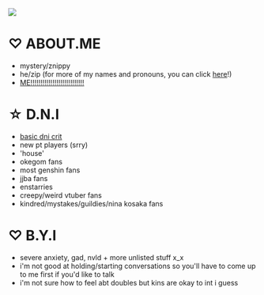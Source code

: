 <img src="https://cdn.discordapp.com/attachments/555476414204346378/1025282084375375912/unknown.png">

# ♡ ABOUT.ME
- mystery/znippy
- he/zip (for more of my names and pronouns, you can click [here](https://en.pronouns.page/@mysteryburns)!)
- [ME!!!!!!!!!!!!!!!!!!!!!!!!!!!](https://doll-eye.fandom.com/wiki/Mystery_Burns)

# ☆ D.N.I
- [basic dni crit](https://listography.com/dni)
- new pt players (srry)
- 'house'
- okegom fans
- most genshin fans
- jjba fans
- enstarries
- creepy/weird vtuber fans
- kindred/mystakes/guildies/nina kosaka fans

# ♡ B.Y.I
- severe anxiety, gad, nvld + more unlisted stuff x_x
- i'm not good at holding/starting conversations so you'll have to come up to me first if you'd like to talk
- i'm not sure how to feel abt doubles but kins are okay to int i guess
